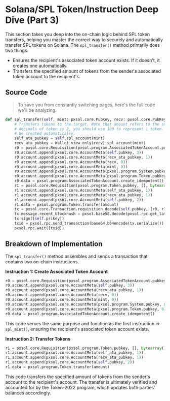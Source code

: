 # Solana/SPL Token/Instruction Deep Dive (Part 3)

This section takes you deep into the on-chain logic behind SPL token transfers, helping you master the correct way to securely and automatically transfer SPL tokens on Solana. The `spl_transfer()` method primarily does two things:

- Ensures the recipient's associated token account exists. If it doesn't, it creates one automatically.
- Transfers the specified amount of tokens from the sender's associated token account to the recipient's.

## Source Code

> To save you from constantly switching pages, here's the full code we'll be analyzing.

```py
def spl_transfer(self, mint: pxsol.core.PubKey, recv: pxsol.core.PubKey, amount: int) -> None:
    # Transfers tokens to the target. Note that amount refers to the smallest unit of count, For example, when the
    # decimals of token is 2, you should use 100 to represent 1 token. If the token account does not exist, it will
    # be created automatically.
    self_ata_pubkey = self.spl_account(mint)
    recv_ata_pubkey = Wallet.view_only(recv).spl_account(mint)
    r0 = pxsol.core.Requisition(pxsol.program.AssociatedTokenAccount.pubkey, [], bytearray())
    r0.account.append(pxsol.core.AccountMeta(self.pubkey, 3))
    r0.account.append(pxsol.core.AccountMeta(recv_ata_pubkey, 1))
    r0.account.append(pxsol.core.AccountMeta(recv, 0))
    r0.account.append(pxsol.core.AccountMeta(mint, 0))
    r0.account.append(pxsol.core.AccountMeta(pxsol.program.System.pubkey, 0))
    r0.account.append(pxsol.core.AccountMeta(pxsol.program.Token.pubkey, 0))
    r0.data = pxsol.program.AssociatedTokenAccount.create_idempotent()
    r1 = pxsol.core.Requisition(pxsol.program.Token.pubkey, [], bytearray())
    r1.account.append(pxsol.core.AccountMeta(self_ata_pubkey, 1))
    r1.account.append(pxsol.core.AccountMeta(recv_ata_pubkey, 1))
    r1.account.append(pxsol.core.AccountMeta(self.pubkey, 2))
    r1.data = pxsol.program.Token.transfer(amount)
    tx = pxsol.core.Transaction.requisition_decode(self.pubkey, [r0, r1])
    tx.message.recent_blockhash = pxsol.base58.decode(pxsol.rpc.get_latest_blockhash({})['blockhash'])
    tx.sign([self.prikey])
    txid = pxsol.rpc.send_transaction(base64.b64encode(tx.serialize()).decode(), {})
    pxsol.rpc.wait([txid])
```

## Breakdown of Implementation

The `spl_transfer()` method assembles and sends a transaction that contains two on-chain instructions.

**Instruction 1: Create Associated Token Account**

```py
r0 = pxsol.core.Requisition(pxsol.program.AssociatedTokenAccount.pubkey, [], bytearray())
r0.account.append(pxsol.core.AccountMeta(self.pubkey, 3))
r0.account.append(pxsol.core.AccountMeta(recv_ata_pubkey, 1))
r0.account.append(pxsol.core.AccountMeta(recv, 0))
r0.account.append(pxsol.core.AccountMeta(mint, 0))
r0.account.append(pxsol.core.AccountMeta(pxsol.program.System.pubkey, 0))
r0.account.append(pxsol.core.AccountMeta(pxsol.program.Token.pubkey, 0))
r0.data = pxsol.program.AssociatedTokenAccount.create_idempotent()
```

This code serves the same purpose and function as the first instruction in `spl_mint()`, ensuring the recipient's associated token account exists.

**Instruction 2: Transfer Tokens**

```py
r1 = pxsol.core.Requisition(pxsol.program.Token.pubkey, [], bytearray())
r1.account.append(pxsol.core.AccountMeta(self_ata_pubkey, 1))
r1.account.append(pxsol.core.AccountMeta(recv_ata_pubkey, 1))
r1.account.append(pxsol.core.AccountMeta(self.pubkey, 2))
r1.data = pxsol.program.Token.transfer(amount)
```

This code transfers the specified amount of tokens from the sender's account to the recipient's account. The transfer is ultimately verified and accounted for by the Token-2022 program, which updates both parties' balances accordingly.
